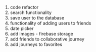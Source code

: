 1. code refactor
2. search functionality 
3. save user to the database
4. functionality of adding users to friends
5. date picker
6. add images - firebase storage 
7. add friends to collaborative journey
8. add journeys to favorites


